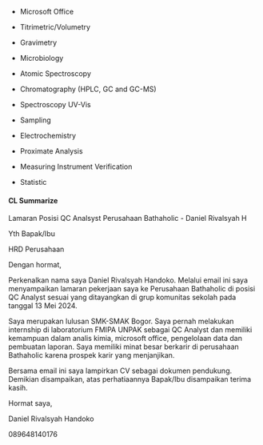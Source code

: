 
- Microsoft Office
    
- Titrimetric/Volumetry 
    
- Gravimetry 
    
- Microbiology
    
- Atomic Spectroscopy
    
- Chromatography (HPLC, GC and GC-MS)
    
- Spectroscopy UV-Vis
    
- Sampling
    
- Electrochemistry
    
- Proximate Analysis
    

- Measuring Instrument Verification
    
- Statistic
    
#### CL Summarize
Lamaran Posisi QC Analsyst Perusahaan Bathaholic - Daniel Rivalsyah H

  

Yth Bapak/Ibu 

HRD Perusahaan

  

Dengan hormat,

Perkenalkan nama saya Daniel Rivalsyah Handoko. Melalui email ini saya menyampaikan lamaran pekerjaan saya ke Perusahaan Bathaholic di posisi QC Analyst sesuai yang ditayangkan di grup komunitas sekolah pada tanggal 13 Mei 2024.

  

Saya merupakan lulusan SMK-SMAK Bogor. Saya pernah melakukan internship di laboratorium FMIPA UNPAK sebagai QC Analyst dan memiliki kemampuan dalam analis kimia, microsoft office, pengelolaan data dan pembuatan laporan. Saya memiliki minat besar berkarir di perusahaan Bathaholic karena prospek karir yang menjanjikan.

  

Bersama email ini saya lampirkan CV sebagai dokumen pendukung. Demikian disampaikan, atas perhatiaannya Bapak/Ibu disampaikan terima kasih.

  

Hormat saya,

Daniel Rivalsyah Handoko

089648140176
